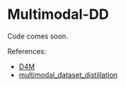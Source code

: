 # Multimodal-DD

Code comes soon.

References:
* [D4M](https://github.com/suduo94/D4M)
* [multimodal_dataset_distillation](https://github.com/princetonvisualai/multimodal_dataset_distillation)
